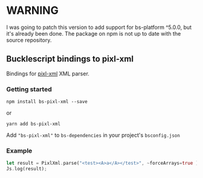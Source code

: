 # WARNING

I was going to patch this version to add support for bs-platform ^5.0.0, but it's already been done. The package on npm is not up to date with the source repository. 

## Bucklescript bindings to pixl-xml

Bindings for [pixl-xml](https://github.com/jhuckaby/pixl-xml) XML parser.

### Getting started

```
npm install bs-pixl-xml --save
```

or 

```
yarn add bs-pixl-xml
```

Add `"bs-pixl-xml"` to `bs-dependencies` in your project's `bsconfig.json`

### Example

```rs
let result = PixlXml.parse("<test><A>a</A></test>", ~forceArrays=true );
Js.log(result);
```
